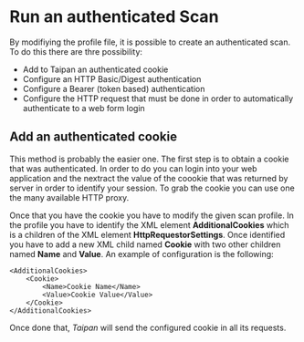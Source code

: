 # Run an authenticated Scan

By modifiying the profile file, it is possible to create an authenticated scan. To do this there are thre possibility:

* Add to Taipan an authenticated cookie
* Configure an HTTP Basic/Digest authentication
* Configure a Bearer (token based) authentication
* Configure the HTTP request that must be done in order to automatically authenticate to a web form login

## Add an authenticated cookie
This method is probably the easier one. The first step is to obtain a cookie that was authenticated. In order to do you can login into your web application and the nextract the value of the coookie that was returned by server in order to identify your session. To grab the cookie you can use one the many available HTTP proxy.

Once that you have the cookie you have to modify the given scan profile. In the profile you have to identify the XML element **AdditionalCookies** which is a children of the XML element **HttpRequestorSettings**. Once identified you have to add a new XML child named **Cookie** with two other children named **Name** and **Value**. An example of configuration is the following:

    <AdditionalCookies>
        <Cookie>
            <Name>Cookie Name</Name>
            <Value>Cookie Value</Value>
        </Cookie>
    </AdditionalCookies>
    
Once done that, *Taipan* will send the configured cookie in all its requests.
